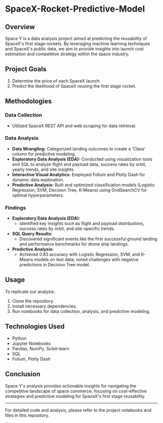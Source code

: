 # SpaceX-Rocket-Predictive-Model

## Overview
Space Y is a data analysis project aimed at predicting the reusability of SpaceX's first stage rockets. By leveraging machine learning techniques and SpaceX's public data, we aim to provide insights into launch cost estimation and competitive strategy within the space industry.

## Project Goals
1. Determine the price of each SpaceX launch.
2. Predict the likelihood of SpaceX reusing the first stage rocket.

## Methodologies
### Data Collection
- Utilized SpaceX REST API and web scraping for data retrieval.

### Data Analysis
- **Data Wrangling:** Categorized landing outcomes to create a 'Class' column for predictive modeling.
- **Exploratory Data Analysis (EDA):** Conducted using visualization tools and SQL to analyze flight and payload data, success rates by orbit, yearly trends, and site insights.
- **Interactive Visual Analytics:** Employed Folium and Plotly Dash for dynamic data exploration.
- **Predictive Analysis:** Built and optimized classification models (Logistic Regression, SVM, Decision Tree, K-Means) using GridSearchCV for optimal hyperparameters.

### Findings
- **Exploratory Data Analysis (EDA):**
  - Identified key insights such as flight and payload distributions, success rates by orbit, and site-specific trends.
- **SQL Query Results:**
  - Discovered significant events like the first successful ground landing and performance benchmarks for drone ship landings.
- **Predictive Analysis:**
  - Achieved 0.83 accuracy with Logistic Regression, SVM, and K-Means models on test data; noted challenges with negative predictions in Decision Tree model.

## Usage
To replicate our analysis:
1. Clone the repository.
2. Install necessary dependencies.
3. Run notebooks for data collection, analysis, and predictive modeling.

## Technologies Used
- Python
- Jupyter Notebooks
- Pandas, NumPy, Scikit-learn
- SQL
- Folium, Plotly Dash

## Conclusion
Space Y's analysis provides actionable insights for navigating the competitive landscape of space commerce, focusing on cost-effective strategies and predictive modeling for SpaceX's first stage reusability.

---

For detailed code and analysis, please refer to the project notebooks and files in this repository.
